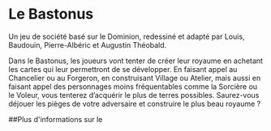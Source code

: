 # Le Bastonus
Un jeu de société basé sur le Dominion, redessiné et adapté par Louis, Baudouin, Pierre-Albéric et Augustin Théobald.

Dans le Bastonus, les joueurs vont tenter de créer leur royaume en achetant les cartes qui leur permettront de se développer. En faisant appel au Chancelier ou au Forgeron, en construisant Village ou Atelier, mais aussi en faisant appel des personnages moins fréquentables comme la Sorcière ou le Voleur, vous tenterez d’acquérir le plus de terres possibles. Saurez-vous déjouer les pièges de votre adversaire et construire le plus beau royaume ?

##Plus d'informations sur le 
